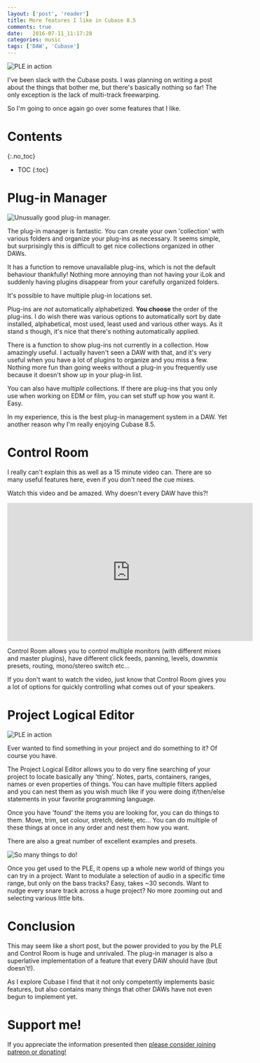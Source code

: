 ```yaml
---
layout: ['post', 'reader']
title: More features I like in Cubase 8.5
comments: true
date:   2016-07-11_11:17:28 
categories: music
tags: ['DAW', 'Cubase']
---
```


![PLE in action](/assets/Cubase/ProjectLogicalEditor.png)

I've been slack with the Cubase posts. I was planning on writing a post about the things that bother me, but there's basically nothing so far! The only exception is the lack of multi-track freewarping.

So I'm going to once again go over some features that I like.

<!--more-->

# Contents
{:.no_toc}
* TOC
{:toc}

# Plug-in Manager

![Unusually good plug-in manager.](/assets/Cubase/PluginManager.png)

The plug-in manager is fantastic. You can create your own 'collection' with various folders and organize your plug-ins as necessary. It seems simple, but surprisingly this is difficult to get nice collections organized in other DAWs.

It has a function to remove unavailable plug-ins, which is not the default behaviour thankfully! Nothing more annoying than not having your iLok and suddenly having plugins disappear from your carefully organized folders.

It's possible to have multiple plug-in locations set.

Plug-ins are _not_ automatically alphabetized. __You choose__ the order of the plug-ins. I do wish there was various options to automatically sort by date installed, alphabetical, most used, least used and various other ways. As it stand s though, it's nice that there's nothing automatically applied.

There is a function to show plug-ins not currently in a collection. How amazingly useful. I actually haven't seen a DAW with that, and it's very useful when you have a lot of plugins to organize and you miss a few. Nothing more fun than going weeks without a plug-in you frequently use because it doesn't show up in your plug-in list.

You can also have _multiple_ collections. If there are plug-ins that you only use when working on EDM or film, you can set stuff up how you want it. Easy.

In my experience, this is the best plug-in management system in a DAW. Yet another reason why I'm really enjoying Cubase 8.5.

# Control Room

I really can't explain this as well as a 15 minute video can. There are so many useful features here, even if you don't need the cue mixes.

Watch this video and be amazed. Why doesn't every DAW have this?!

<iframe width="560" height="315" src="https://www.youtube.com/embed/G_4NgjlAxH4" frameborder="0" allowfullscreen></iframe>

Control Room allows you to control multiple monitors (with different mixes and master plugins), have different click feeds, panning, levels, downmix presets, routing, mono/stereo switch etc...

If you don't want to watch the video, just know that Control Room gives you a lot of options for quickly controlling what comes out of your speakers.

# Project Logical Editor

![PLE in action](/assets/Cubase/ProjectLogicalEditor.png)

Ever wanted to find something in your project and do something to it? Of course you have.

The Project Logical Editor allows you to do very fine searching of your project to locate basically any 'thing'. Notes, parts, containers, ranges, names or even properties of things. You can have multiple filters applied and you can nest them as you wish much like if you were doing if/then/else statements in your favorite programming language.

Once you have 'found' the items you are looking for, you can do things to them. Move, trim, set colour, stretch, delete, etc... You can do multiple of these things at once in any order and nest them how you want.

There are also a great number of excellent examples and presets.

![So many things to do!](/assets/Cubase/PLEOptions.png)

Once you get used to the PLE, it opens up a whole new world of things you can try in a project. Want to modulate a selection of audio in a specific time range, but only on the bass tracks? Easy, takes ~30 seconds. Want to nudge every snare track across a huge project? No more zooming out and selecting various little bits.

# Conclusion

This may seem like a short post, but the power provided to you by the PLE and Control Room is huge and unrivaled. The plug-in manager is also a superlative implementation of a feature that every DAW should have (but doesn't!).

As I explore Cubase I find that it not only competently implements basic features, but also contains many things that other DAWs have not even begun to implement yet.

# Support me!

If you appreciate the information presented then <a href="/DonateNow/">please consider joining patreon or donating!</a>




